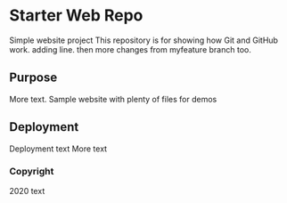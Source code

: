 # Starter Web Repo
Simple website project
This repository is for showing how Git and GitHub work.
adding line. then
more changes from myfeature branch too.

## Purpose
More text.
Sample website with plenty of files for demos

## Deployment
Deployment text
More text

### Copyright
2020
text